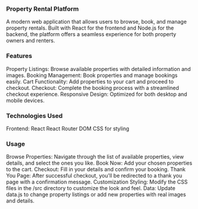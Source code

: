 ### Property Rental Platform
A modern web application that allows users to browse, book, and manage property rentals. Built with React for the frontend and Node.js for the backend, the platform offers a seamless experience for both property owners and renters.

### Features
Property Listings: Browse available properties with detailed information and images.
Booking Management: Book properties and manage bookings easily.
Cart Functionality: Add properties to your cart and proceed to checkout.
Checkout: Complete the booking process with a streamlined checkout experience.
Responsive Design: Optimized for both desktop and mobile devices.

### Technologies Used
Frontend:
React
React Router DOM
CSS for styling

### Usage
Browse Properties: Navigate through the list of available properties, view details, and select the ones you like.
Book Now: Add your chosen properties to the cart.
Checkout: Fill in your details and confirm your booking.
Thank You Page: After successful checkout, you'll be redirected to a thank you page with a confirmation message.
Customization
Styling: Modify the CSS files in the /src directory to customize the look and feel.
Data: Update data.js to change property listings or add new properties with real images and details.